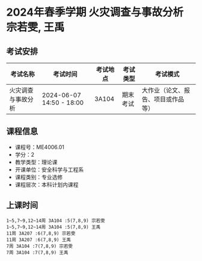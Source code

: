 # 2024年春季学期 火灾调查与事故分析 宗若雯, 王禹




## 考试安排

| 考试名称 | 考试时间 | 考试地点 | 考试类型 | 考试模式 |
| -------- | -------- | -------- | -------- | -------- |
| 火灾调查与事故分析 | 2024-06-07 14:50 - 18:00 | 3A104 | 期末考试 | 大作业（论文、报告、项目或作品等） |





## 课程信息

- 课程号：ME4006.01
- 学分：2
- 教学类型：理论课
- 开课单位：安全科学与工程系
- 课程类别：专业选修
- 课程层次：本科计划内课程

## 上课时间

```
1~5,7~9,12~14周 3A104 :5(7,8,9) 宗若雯
1~5,7~9,12~14周 3A104 :5(7,8,9) 王禹
11周 3A207 :6(7,8,9) 宗若雯
11周 3A207 :6(7,8,9) 王禹
7周 3A104 :7(7,8,9) 宗若雯
7周 3A104 :7(7,8,9) 王禹
```

